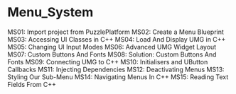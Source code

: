 # Menu_System

MS01: Import project from PuzzlePlatform
MS02: Create a Menu Blueprint
MS03: Accessing UI Classes in C++
MS04: Load And Display UMG in C++
MS05: Changing UI Input Modes
MS06: Advanced UMG Widget Layout
MS07: Custom Buttons And Fonts
MS08: Solution: Custom Buttons And Fonts
MS09: Connecting UMG to C++
MS10: Initialisers and UButton Callbacks
MS11: Injecting Dependencies
MS12: Deactivating Menus
MS13: Styling Our Sub-Menu
MS14: Navigating Menus In C++
MS15: Reading Text Fields From C++
